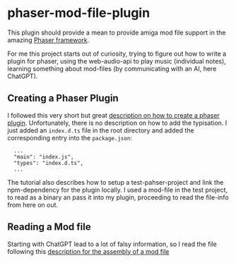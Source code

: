 # phaser-mod-file-plugin
This plugin should provide a mean to provide amiga mod file support in the amazing [Phaser framework](https://phaser.io/).

For me this project starts out of curiosity, trying to figure out how to write a plugin for phaser, using the web-audio-api to play music (individual notes), learning something about mod-files (by communicating with an AI, here ChatGPT).

## Creating a Phaser Plugin
I followed this very short but great [description on how to create a phaser plugin](https://saricden.com/intro-to-developing-phaser-3-plugins). Unfortunately, there is no description on how to add the typisation. I just added an ```index.d.ts``` file in the root directory and added the corresponding entry into the ```package.json```:

```
  ...
  "main": "index.js",
  "types": "index.d.ts",
  ...
```

The tutorial also describes how to setup a test-pahser-project and link the npm-dependency for the plugin locally. I used a mod-file in the test project, to read as a binary an pass it into my plugin, proceeding to read the file-info from here on out.

## Reading a Mod file
Starting with ChatGPT lead to a lot of falsy information, so I read the file following this [description for the assembly of a mod file](https://www.ocf.berkeley.edu/~eek/index.html/tiny_examples/ptmod/ap12.html)